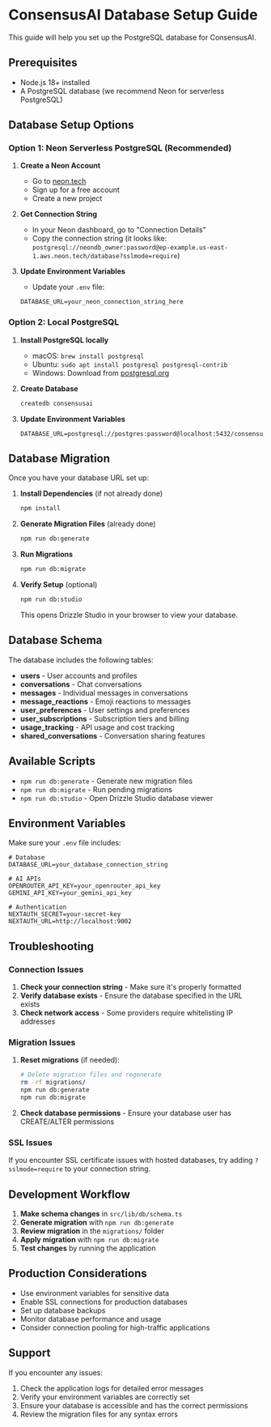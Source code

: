 # ConsensusAI Database Setup Guide

This guide will help you set up the PostgreSQL database for ConsensusAI.

## Prerequisites

- Node.js 18+ installed
- A PostgreSQL database (we recommend Neon for serverless PostgreSQL)

## Database Setup Options

### Option 1: Neon Serverless PostgreSQL (Recommended)

1. **Create a Neon Account**
   - Go to [neon.tech](https://neon.tech)
   - Sign up for a free account
   - Create a new project

2. **Get Connection String**
   - In your Neon dashboard, go to "Connection Details"
   - Copy the connection string (it looks like: `postgresql://neondb_owner:password@ep-example.us-east-1.aws.neon.tech/database?sslmode=require`)

3. **Update Environment Variables**
   - Update your `.env` file:
   ```env
   DATABASE_URL=your_neon_connection_string_here
   ```

### Option 2: Local PostgreSQL

1. **Install PostgreSQL locally**
   - macOS: `brew install postgresql`
   - Ubuntu: `sudo apt install postgresql postgresql-contrib`
   - Windows: Download from [postgresql.org](https://www.postgresql.org/download/)

2. **Create Database**
   ```bash
   createdb consensusai
   ```

3. **Update Environment Variables**
   ```env
   DATABASE_URL=postgresql://postgres:password@localhost:5432/consensusai
   ```

## Database Migration

Once you have your database URL set up:

1. **Install Dependencies** (if not already done)
   ```bash
   npm install
   ```

2. **Generate Migration Files** (already done)
   ```bash
   npm run db:generate
   ```

3. **Run Migrations**
   ```bash
   npm run db:migrate
   ```

4. **Verify Setup** (optional)
   ```bash
   npm run db:studio
   ```
   This opens Drizzle Studio in your browser to view your database.

## Database Schema

The database includes the following tables:

- **users** - User accounts and profiles
- **conversations** - Chat conversations
- **messages** - Individual messages in conversations
- **message_reactions** - Emoji reactions to messages
- **user_preferences** - User settings and preferences
- **user_subscriptions** - Subscription tiers and billing
- **usage_tracking** - API usage and cost tracking
- **shared_conversations** - Conversation sharing features

## Available Scripts

- `npm run db:generate` - Generate new migration files
- `npm run db:migrate` - Run pending migrations
- `npm run db:studio` - Open Drizzle Studio database viewer

## Environment Variables

Make sure your `.env` file includes:

```env
# Database
DATABASE_URL=your_database_connection_string

# AI APIs
OPENROUTER_API_KEY=your_openrouter_api_key
GEMINI_API_KEY=your_gemini_api_key

# Authentication
NEXTAUTH_SECRET=your-secret-key
NEXTAUTH_URL=http://localhost:9002
```

## Troubleshooting

### Connection Issues

1. **Check your connection string** - Make sure it's properly formatted
2. **Verify database exists** - Ensure the database specified in the URL exists
3. **Check network access** - Some providers require whitelisting IP addresses

### Migration Issues

1. **Reset migrations** (if needed):
   ```bash
   # Delete migration files and regenerate
   rm -rf migrations/
   npm run db:generate
   npm run db:migrate
   ```

2. **Check database permissions** - Ensure your database user has CREATE/ALTER permissions

### SSL Issues

If you encounter SSL certificate issues with hosted databases, try adding `?sslmode=require` to your connection string.

## Development Workflow

1. **Make schema changes** in `src/lib/db/schema.ts`
2. **Generate migration** with `npm run db:generate`
3. **Review migration** in the `migrations/` folder
4. **Apply migration** with `npm run db:migrate`
5. **Test changes** by running the application

## Production Considerations

- Use environment variables for sensitive data
- Enable SSL connections for production databases
- Set up database backups
- Monitor database performance and usage
- Consider connection pooling for high-traffic applications

## Support

If you encounter any issues:

1. Check the application logs for detailed error messages
2. Verify your environment variables are correctly set
3. Ensure your database is accessible and has the correct permissions
4. Review the migration files for any syntax errors